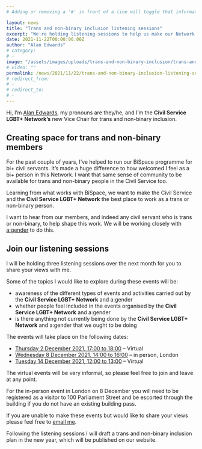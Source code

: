```yaml
---
# Adding or removing a '#' in front of a line will toggle that information off and on from being processed. 

layout: news
title: "Trans and non-binary inclusion listening sessions"
excerpt: "We're holding listening sessions to help us make our Network more inclusive for trans and non-binary civil servants."
date: 2021-11-22T00:00:00.00Z
author: "Alan Edwards"
# category: 
# - 
image: "/assets/images/uploads/trans-and-non-binary-inclusion/trans-and-non-binary.png"
# video: ""
permalink: /news/2021/11/22/trans-and-non-binary-inclusion-listening-sessions
# redirect_from: 
# - 
# redirect_to: 
# - 
---
```


Hi, I’m [Alan Edwards](/team/alan-edwards), my pronouns are they/he, and I’m the **Civil Service LGBT+ Network’s** new Vice Chair for trans and non-binary inclusion.

## Creating space for trans and non-binary members

For the past couple of years, I’ve helped to run our BiSpace programme for bi+ civil servants. It’s made a huge difference to how welcomed I feel as a bi+ person in this Network. I want that same sense of community to be available for trans and non-binary people in the Civil Service too. 

Learning from what works with BiSpace, we want to make the Civil Service and the **Civil Service LGBT+ Network** the best place to work as a trans or non-binary person. 

I want to hear from our members, and indeed any civil servant who is trans or non-binary, to help shape this work. We will be working closely with [a:gender](https://www.agender.org.uk/) to do this.

## Join our listening sessions

I will be holding three listening sessions over the next month for you to share your views with me.

Some of the topics I would like to explore during these events will be:

- awareness of the different types of events and activities carried out by the **Civil Service LGBT+ Network** and a:gender
- whether people feel included in the events organised by the **Civil Service LGBT+ Network** and a:gender
- is there anything not currently being done by the **Civil Service LGBT+ Network** and a:gender that we ought to be doing

The events will take place on the following dates:

- [Thursday 2 December 2021, 17:00 to 18:00](https://www.civilservice.lgbt/event/2021/12/02/trans-and-non-binary-listening-session-online-) – Virtual
- [Wednesday 8 December 2021, 14:00 to 16:00](https://www.civilservice.lgbt/event/2021/12/08/trans-and-non-binary-listening-session-in-person) – in person, London
- [Tuesday 14 December 2021, 12:00 to 13:00](https://www.civilservice.lgbt/event/2021/12/14/trans-and-non-binary-listening-session-online) – Virtual

The virtual events will be very informal, so please feel free to join and leave at any point. 

For the in-person event in London on 8 December you will need to be registered as a visitor to 100 Parliament Street and be escorted through the building if you do not have an existing building pass.

If you are unable to make these events but would like to share your views please feel free to [email me](mailto:alan.edwards@civilservice.lgbt).

Following the listening sessions I will draft a trans and non-binary inclusion plan in the new year, which will be published on our website.
